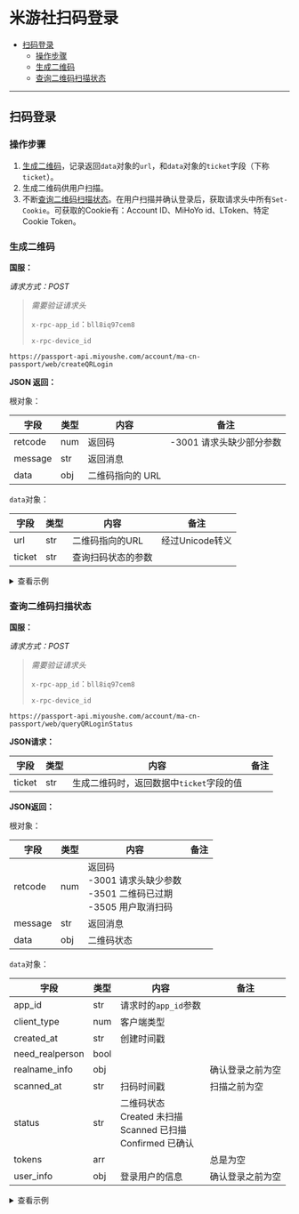 # 米游社扫码登录

- [扫码登录](#扫码登录)
  - [操作步骤](#操作步骤)
  - [生成二维码](#生成二维码)
  - [查询二维码扫描状态](#查询二维码扫描状态)

---

## 扫码登录

### 操作步骤

1. [生成二维码](#生成二维码)，记录返回`data`对象的`url`，和`data`对象的`ticket`字段（下称`ticket`）。
2. 生成二维码供用户扫描。
3. 不断[查询二维码扫描状态](#查询二维码扫描状态)。在用户扫描并确认登录后，获取请求头中所有`Set-Cookie`。可获取的Cookie有：Account ID、MiHoYo id、LToken、特定Cookie Token。

### 生成二维码

**国服：**

_请求方式：POST_

> _需要验证请求头_
>
> `x-rpc-app_id`：`bll8iq97cem8`
>
> `x-rpc-device_id`

`https://passport-api.miyoushe.com/account/ma-cn-passport/web/createQRLogin`

**JSON 返回：**

根对象：

| 字段    | 类型 | 内容             | 备注 |
| ------- | ---- | --------------- | ---- |
| retcode | num  | 返回码          | -3001 请求头缺少部分参数 |
| message | str  | 返回消息         |      |
| data    | obj  | 二维码指向的 URL |      |

`data`对象：

| 字段   | 类型 | 内容               | 备注                |
| ------ | ---- | ------------------ | ------------------- |
| url    | str  | 二维码指向的URL   | 经过Unicode转义 |
| ticket | str  | 查询扫码状态的参数 |                     |

<details>
<summary>查看示例</summary>

```json
{
  "retcode": 0,
  "message": "OK",
  "data": {
    "url": "https://user.mihoyo.com/login-platform/mobile.html?expire=1693555708\u0026tk=e8a6448c-6596-461c-884a-98fe84bd675b\u0026token_types=4#/login/qr",
    "ticket": "e8a6448c-6596-461c-884a-98fe84bd675b"
  }
}
```

</details>

### 查询二维码扫描状态

**国服：**

_请求方式：POST_

> _需要验证请求头_
>
> `x-rpc-app_id`：`bll8iq97cem8`
>
> `x-rpc-device_id`

`https://passport-api.miyoushe.com/account/ma-cn-passport/web/queryQRLoginStatus`

**JSON请求：**

| 字段 | 类型 | 内容 | 备注 |
| ---- | ---- | ---- | ---- |
| ticket | str | 生成二维码时，返回数据中`ticket`字段的值 | |

**JSON返回：**

根对象：

| 字段 | 类型 | 内容 | 备注 |
| ---- | ---- | ---- | ---- |
| retcode | num | 返回码<br>-3001 请求头缺少参数<br>-3501 二维码已过期<br>-3505 用户取消扫码 | |
| message | str | 返回消息 | |
| data | obj | 二维码状态 | |

`data`对象：

| 字段 | 类型 | 内容 | 备注 |
| ---- | ---- | ---- | ---- |
| app_id | str | 请求时的`app_id`参数 | |
| client_type | num | 客户端类型 | |
| created_at | str | 创建时间戳 | |
| need_realperson | bool | | |
| realname_info | obj | | 确认登录之前为空 |
| scanned_at | str | 扫码时间戳 | 扫描之前为空 |
| status | str | 二维码状态<br>Created 未扫描<br>Scanned 已扫描<br>Confirmed 已确认 | |
| tokens | arr | | 总是为空 |
| user_info | obj | 登录用户的信息 | 确认登录之前为空 |

<details>
<summary>查看示例</summary>

```json
// 未扫描
{
    "retcode": 0,
    "message": "OK",
    "data": {
        "status": "Created",
        "app_id": "bll8iq97cem8",
        "client_type": 4,
        "created_at": "1693555708",
        "scanned_at": "0",
        "tokens": [],
        "user_info": null,
        "realname_info": null,
        "need_realperson": false
    }
}

// 已扫描
{
    "retcode": 0,
    "message": "OK",
    "data": {
        "status": "Scanned",
        "app_id": "bll8iq97cem8",
        "client_type": 4,
        "created_at": "1693555708",
        "scanned_at": "1693555708",
        "tokens": [],
        "user_info": null,
        "realname_info": null,
        "need_realperson": false
    }
}

// 已过期
{
    "data": null,
    "message": "二维码已失效，请刷新后重新扫描",
    "retcode": -3501
}

//取消扫码
{
    "data": null,
    "message": "扫码登录已取消，重新生成二维码",
    "retcode": -3505
}

// 已确认
{
  "retcode": 0,
  "message": "OK",
  "data": {
    "status": "Confirmed",
    "app_id": "bll8iq97cem8",
    "client_type": 4,
    "created_at": "1693555708",
    "scanned_at": "1693555708",
    "tokens": [],
    "user_info": {"aid":"xxxx","mid":"xxxx".....},
    "realname_info": {
      "required": false,
      "action_type": "",
      "action_ticket": ""
    },
    "need_realperson": false
  }
}
```
</details>
